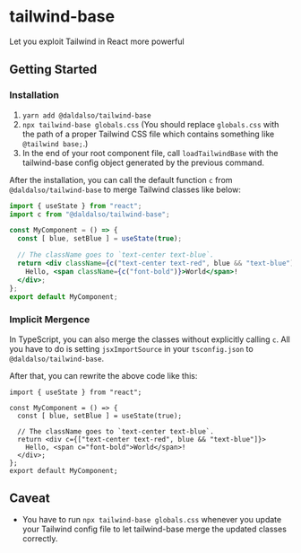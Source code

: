 # tailwind-base
Let you exploit Tailwind in React more powerful

## Getting Started
### Installation
1. `yarn add @daldalso/tailwind-base`
2. `npx tailwind-base globals.css` (You should replace `globals.css` with the path of a proper Tailwind CSS file which contains something like `@tailwind base;`.)
3. In the end of your root component file, call `loadTailwindBase` with the tailwind-base config object generated by the previous command.

After the installation, you can call the default function `c` from `@daldalso/tailwind-base` to merge Tailwind classes like below:
```jsx
import { useState } from "react";
import c from "@daldalso/tailwind-base";

const MyComponent = () => {
  const [ blue, setBlue ] = useState(true);

  // The className goes to `text-center text-blue`.
  return <div className={c("text-center text-red", blue && "text-blue")}>
    Hello, <span className={c("font-bold")}>World</span>!
  </div>;
};
export default MyComponent;
```

### Implicit Mergence
In TypeScript, you can also merge the classes without explicitly calling `c`.
All you have to do is setting `jsxImportSource` in your `tsconfig.json` to `@daldalso/tailwind-base`.

After that, you can rewrite the above code like this:
```tsx
import { useState } from "react";

const MyComponent = () => {
  const [ blue, setBlue ] = useState(true);

  // The className goes to `text-center text-blue`.
  return <div c={["text-center text-red", blue && "text-blue"]}>
    Hello, <span c="font-bold">World</span>!
  </div>;
};
export default MyComponent;
```

## Caveat
- You have to run `npx tailwind-base globals.css` whenever you update your Tailwind config file to let tailwind-base merge the updated classes correctly.